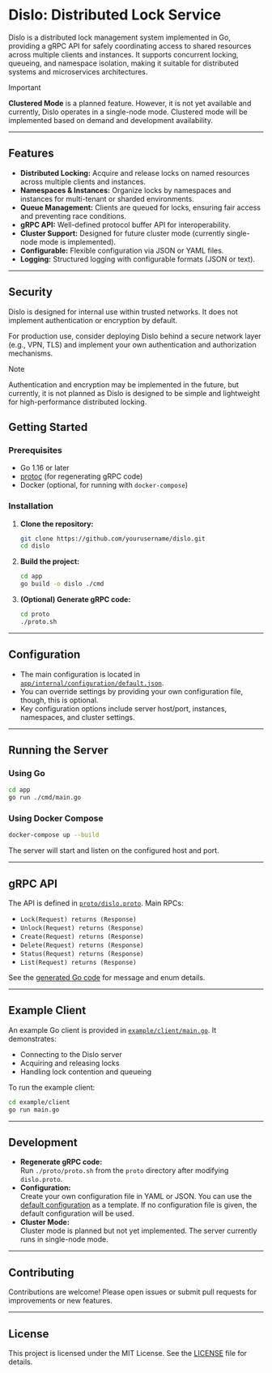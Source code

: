 # Dislo: Distributed Lock Service

Dislo is a distributed lock management system implemented in Go, providing a gRPC API for safely coordinating access to shared resources across multiple clients and instances. It supports concurrent locking, queueing, and namespace isolation, making it suitable for distributed systems and microservices architectures.

> [!important]
> **Clustered Mode** is a planned feature. However, it is not yet available and currently, Dislo operates in a single-node mode. Clustered mode will be implemented based on demand and development availability.

---

## Features

- **Distributed Locking:** Acquire and release locks on named resources across multiple clients and instances.
- **Namespaces & Instances:** Organize locks by namespaces and instances for multi-tenant or sharded environments.
- **Queue Management:** Clients are queued for locks, ensuring fair access and preventing race conditions.
- **gRPC API:** Well-defined protocol buffer API for interoperability.
- **Cluster Support:** Designed for future cluster mode (currently single-node mode is implemented).
- **Configurable:** Flexible configuration via JSON or YAML files.
- **Logging:** Structured logging with configurable formats (JSON or text).

---

## Security

Dislo is designed for internal use within trusted networks. It does not implement authentication or encryption by default.

For production use, consider deploying Dislo behind a secure network layer (e.g., VPN, TLS) and implement your own authentication and authorization mechanisms.


> [!note]
> Authentication and encryption may be implemented in the future, but currently, it is not planned as Dislo is designed to be simple and lightweight for high-performance distributed locking.

## Getting Started

### Prerequisites

- Go 1.16 or later
- [protoc](https://grpc.io/docs/protoc-installation/) (for regenerating gRPC code)
- Docker (optional, for running with `docker-compose`)

### Installation

1. **Clone the repository:**
   ```sh
   git clone https://github.com/yourusername/dislo.git
   cd dislo
   ```

2. **Build the project:**
   ```sh
   cd app
   go build -o dislo ./cmd
   ```

3. **(Optional) Generate gRPC code:**
   ```sh
   cd proto
   ./proto.sh
   ```

---

## Configuration

- The main configuration is located in [`app/internal/configuration/default.json`](app/internal/configuration/default.json).
- You can override settings by providing your own configuration file, though, this is optional.
- Key configuration options include server host/port, instances, namespaces, and cluster settings.

---

## Running the Server

### Using Go

```sh
cd app
go run ./cmd/main.go
```

### Using Docker Compose

```sh
docker-compose up --build
```

The server will start and listen on the configured host and port.

---

## gRPC API

The API is defined in [`proto/dislo.proto`](proto/dislo.proto). Main RPCs:

- `Lock(Request) returns (Response)`
- `Unlock(Request) returns (Response)`
- `Create(Request) returns (Response)`
- `Delete(Request) returns (Response)`
- `Status(Request) returns (Response)`
- `List(Request) returns (Response)`

See the [generated Go code](app/pkg/generated/dislo/dislo.pb.go) for message and enum details.

---

## Example Client

An example Go client is provided in [`example/client/main.go`](example/client/main.go). It demonstrates:

- Connecting to the Dislo server
- Acquiring and releasing locks
- Handling lock contention and queueing

To run the example client:

```sh
cd example/client
go run main.go
```

---

## Development

- **Regenerate gRPC code:**  
  Run `./proto/proto.sh` from the `proto` directory after modifying `dislo.proto`.
- **Configuration:**  
  Create your own configuration file in YAML or JSON. You can use the [default configuration](app/internal/configuration/default.json) as a template. If no configuration file is given, the default configuration will be used.
- **Cluster Mode:**  
  Cluster mode is planned but not yet implemented. The server currently runs in single-node mode.

---

## Contributing

Contributions are welcome! Please open issues or submit pull requests for improvements or new features.

---

## License

This project is licensed under the MIT License. See the [LICENSE](LICENSE) file for details.
